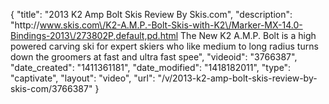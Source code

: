 {
    "title": "2013 K2 Amp Bolt Skis Review By Skis.com",
    "description": "http:\/\/www.skis.com\/K2-A.M.P.-Bolt-Skis-with-K2\/Marker-MX-14.0-Bindings-2013\/273802P,default,pd.html  The New K2 A.M.P. Bolt is a high powered carving ski for expert skiers who like medium to long radius turns down the groomers at fast and ultra fast spee",
    "videoid": "3766387",
    "date_created": "1411361181",
    "date_modified": "1418182011",
    "type": "captivate",
    "layout": "video",
    "url": "\/v\/2013-k2-amp-bolt-skis-review-by-skis-com\/3766387"
}